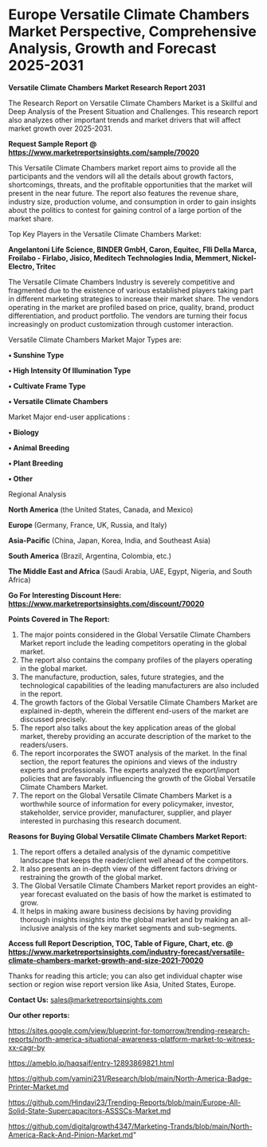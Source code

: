# Europe Versatile Climate Chambers Market Perspective, Comprehensive Analysis, Growth and Forecast 2025-2031

<strong>Versatile Climate Chambers Market Research Report 2031</strong>

The Research Report on Versatile Climate Chambers Market is a Skillful and Deep Analysis of the Present Situation and Challenges. This research report also analyzes other important trends and market drivers that will affect market growth over 2025-2031.

<strong>Request Sample Report @ <a href=https://www.marketreportsinsights.com/sample/70020>https://www.marketreportsinsights.com/sample/70020</a></strong>

This Versatile Climate Chambers market report aims to provide all the participants and the vendors will all the details about growth factors, shortcomings, threats, and the profitable opportunities that the market will present in the near future. The report also features the revenue share, industry size, production volume, and consumption in order to gain insights about the politics to contest for gaining control of a large portion of the market share.

Top Key Players in the Versatile Climate Chambers Market:

<strong>Angelantoni Life Science, BINDER GmbH, Caron, Equitec, Flli Della Marca, Froilabo - Firlabo, Jisico, Meditech Technologies India, Memmert, Nickel-Electro, Tritec</strong>

The Versatile Climate Chambers Industry is severely competitive and fragmented due to the existence of various established players taking part in different marketing strategies to increase their market share. The vendors operating in the market are profiled based on price, quality, brand, product differentiation, and product portfolio. The vendors are turning their focus increasingly on product customization through customer interaction.

Versatile Climate Chambers Market Major Types are:

<strong>• Sunshine Type

• High Intensity Of Illumination Type

• Cultivate Frame Type

• Versatile Climate Chambers</strong>

Market Major end-user applications :

<strong>• Biology

• Animal Breeding

• Plant Breeding

• Other</strong>

Regional Analysis

</u><strong><b>North America</b></strong> (the United States, Canada, and Mexico)

<strong><b>Europe </b></strong>(Germany, France, UK, Russia, and Italy)

<strong><b>Asia-Pacific</b></strong> (China, Japan, Korea, India, and Southeast Asia)

<strong><b>South America</b></strong> (Brazil, Argentina, Colombia, etc.)

<strong><b>The Middle East and Africa</b></strong> (Saudi Arabia, UAE, Egypt, Nigeria, and South Africa)

<strong>Go For Interesting Discount Here: <a href=https://www.marketreportsinsights.com/discount/70020>https://www.marketreportsinsights.com/discount/70020</a></strong>

<strong>Points Covered in The Report:</strong>
<ol>
  <li>The major points considered in the Global Versatile Climate Chambers Market report include the leading competitors operating in the global market.</li>
  <li>The report also contains the company profiles of the players operating in the global market.</li>
  <li>The manufacture, production, sales, future strategies, and the technological capabilities of the leading manufacturers are also included in the report.</li>
  <li>The growth factors of the Global Versatile Climate Chambers Market are explained in-depth, wherein the different end-users of the market are discussed precisely.</li>
  <li>The report also talks about the key application areas of the global market, thereby providing an accurate description of the market to the readers/users.</li>
  <li>The report incorporates the SWOT analysis of the market. In the final section, the report features the opinions and views of the industry experts and professionals. The experts analyzed the export/import policies that are favorably influencing the growth of the Global Versatile Climate Chambers Market.</li>
  <li>The report on the Global Versatile Climate Chambers Market is a worthwhile source of information for every policymaker, investor, stakeholder, service provider, manufacturer, supplier, and player interested in purchasing this research document.</li>
</ol>
<strong>Reasons for Buying Global Versatile Climate Chambers Market Report:</strong>

<ol>
  <li>The report offers a detailed analysis of the dynamic competitive landscape that keeps the reader/client well ahead of the competitors.</li>
  <li>It also presents an in-depth view of the different factors driving or restraining the growth of the global market.</li>
  <li>The Global Versatile Climate Chambers Market report provides an eight-year forecast evaluated on the basis of how the market is estimated to grow.</li>
  <li>It helps in making aware business decisions by having providing thorough insights insights into the global market and by making an all-inclusive analysis of the key market segments and sub-segments.</li>
</ol>
<strong>Access full Report Description, TOC, Table of Figure, Chart, etc. @ <a href=https://www.marketreportsinsights.com/industry-forecast/versatile-climate-chambers-market-growth-and-size-2021-70020>https://www.marketreportsinsights.com/industry-forecast/versatile-climate-chambers-market-growth-and-size-2021-70020</a></strong>


Thanks for reading this article; you can also get individual chapter wise section or region wise report version like Asia, United States, Europe.

<strong>Contact Us:</strong>
sales@marketreportsinsights.com

<strong>Our other reports:</strong>

<a href=https://sites.google.com/view/blueprint-for-tomorrow/trending-research-reports/north-america-situational-awareness-platform-market-to-witness-xx-cagr-by>https://sites.google.com/view/blueprint-for-tomorrow/trending-research-reports/north-america-situational-awareness-platform-market-to-witness-xx-cagr-by</a>

<a href=https://ameblo.jp/haqsaif/entry-12893869821.html>https://ameblo.jp/haqsaif/entry-12893869821.html</a>

<a href=https://github.com/yamini231/Research/blob/main/North-America-Badge-Printer-Market.md>https://github.com/yamini231/Research/blob/main/North-America-Badge-Printer-Market.md</a>

<a href=https://github.com/Hindavi23/Trending-Reports/blob/main/Europe-All-Solid-State-Supercapacitors-ASSSCs-Market.md>https://github.com/Hindavi23/Trending-Reports/blob/main/Europe-All-Solid-State-Supercapacitors-ASSSCs-Market.md</a>

<a href=https://github.com/digitalgrowth4347/Marketing-Trands/blob/main/North-America-Rack-And-Pinion-Market.md>https://github.com/digitalgrowth4347/Marketing-Trands/blob/main/North-America-Rack-And-Pinion-Market.md</a>"

